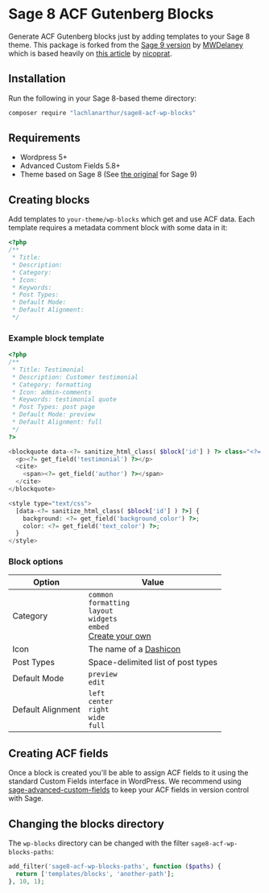 # Sage 8 ACF Gutenberg Blocks
Generate ACF Gutenberg blocks just by adding templates to your Sage 8 theme. This package is forked from the [Sage 9 version](https://github.com/MWDelaney/sage-acf-wp-blocks) by [MWDelaney](https://github.com/MWDelaney) which is based heavily on [this article](https://medium.com/nicooprat/acf-blocks-avec-gutenberg-et-sage-d8c20dab6270) by [nicoprat](https://github.com/nicooprat).

## Installation
Run the following in your Sage 8-based theme directory:
```sh
composer require "lachlanarthur/sage8-acf-wp-blocks"
```

## Requirements

- Wordpress 5+
- Advanced Custom Fields 5.8+
- Theme based on Sage 8 (See [the original](https://github.com/MWDelaney/sage-acf-wp-blocks) for Sage 9)

## Creating blocks
Add templates to `your-theme/wp-blocks` which get and use ACF data. Each template requires a metadata comment block with some data in it:
```php
<?php
/**
 * Title: 
 * Description: 
 * Category: 
 * Icon: 
 * Keywords: 
 * Post Types: 
 * Default Mode: 
 * Default Alignment: 
 */
```

### Example block template

```php
<?php
/**
 * Title: Testimonial
 * Description: Customer testimonial
 * Category: formatting
 * Icon: admin-comments
 * Keywords: testimonial quote
 * Post Types: post page
 * Default Mode: preview
 * Default Alignment: full
 */
?>

<blockquote data-<?= sanitize_html_class( $block['id'] ) ?> class="<?= esc_attr( $block['classes'] ) ?>">
  <p><?= get_field('testimonial') ?></p>
  <cite>
    <span><?= get_field('author') ?></span>
  </cite>
</blockquote>

<style type="text/css">
  [data-<?= sanitize_html_class( $block['id'] ) ?>] {
    background: <?= get_field('background_color') ?>;
    color: <?= get_field('text_color') ?>;
  }
</style>
```

### Block options

Option | Value
------------ | -------------
Category | `common`<br>`formatting`<br>`layout`<br>`widgets`<br>`embed`<br>[Create your own](https://wordpress.org/gutenberg/handbook/extensibility/extending-blocks/#managing-block-categories)
Icon | The name of a [Dashicon](https://developer.wordpress.org/resource/dashicons/)
Post Types | Space-delimited list of post types
Default Mode | `preview`<br>`edit`
Default Alignment | `left`<br>`center`<br>`right`<br>`wide`<br>`full`
## Creating ACF fields
Once a block is created you'll be able to assign ACF fields to it using the standard Custom Fields interface in WordPress. We recommend using [sage-advanced-custom-fields](https://github.com/MWDelaney/sage-advanced-custom-fields) to keep your ACF fields in version control with Sage.

## Changing the blocks directory
The `wp-blocks` directory can be changed with the filter `sage8-acf-wp-blocks-paths`:

```php
add_filter('sage8-acf-wp-blocks-paths', function ($paths) {
  return ['templates/blocks', 'another-path'];
}, 10, 1);
```
